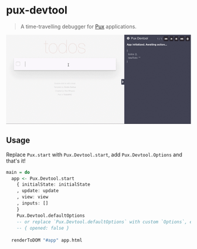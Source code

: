 # pux-devtool

> A time-travelling debugger for
> [Pux](https://github.com/alexmingoia/purescript-pux) applications.

![Pux Devtool animation](support/pux-devtool.gif)

## Usage

Replace `Pux.start` with `Pux.Devtool.start`, add `Pux.Devtool.Options` and that's it!

```purescript
main = do
  app <- Pux.Devtool.start
    { initialState: initialState
    , update: update
    , view: view
    , inputs: []
    }
    Pux.Devtool.defaultOptions
    -- or replace `Pux.Devtool.defaultOptions` with custom `Options`, e.g.
    -- { opened: false }

  renderToDOM "#app" app.html
```
